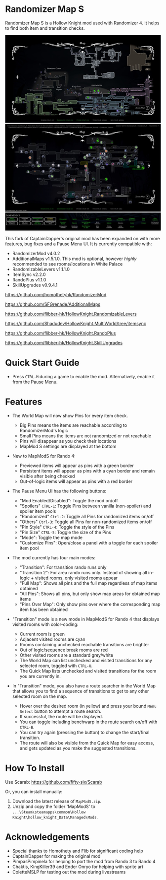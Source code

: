 # Randomizer Map S
Randomizer Map S is a Hollow Knight mod used with Randomizer 4. It helps to find both item and transition checks.

![Example Screenshot](./worldmap.jpg)
![Example Screenshot](./transition.jpg)
![Example Screenshot](./pause.jpg)

This fork of CaptainDapper's original mod has been expanded on with more features, bug fixes and a Pause Menu UI. It is currently compatible with:
- RandomizerMod v4.0.2
- AdditionalMaps v1.5.1.0. This mod is optional, however *highly* recommended to see rooms/locations in White Palace
- RandomizableLevers v1.1.1.0
- ItemSync v2.2.0
- RandoPlus v1.1.0
- SkillUpgrades v0.9.4.1

https://github.com/homothetyhk/RandomizerMod

https://github.com/SFGrenade/AdditionalMaps

https://github.com/flibber-hk/HollowKnight.RandomizableLevers

https://github.com/Shadudev/HollowKnight.MultiWorld/tree/itemsync

https://github.com/flibber-hk/HollowKnight.RandoPlus

https://github.com/flibber-hk/HollowKnight.SkillUpgrades

# Quick Start Guide
- Press `CTRL-M` during a game to enable the mod. Alternatively, enable it from the Pause Menu.

# Features
- The World Map will now show Pins for every item check.
    - Big Pins means the items are reachable according to RandomizerMod's logic
    - Small Pins means the items are not randomized or not reachable
    - Pins will disappear as you check their locations
    - MapMod S settings are displayed at the bottom

- New to MapModS for Rando 4:
    - Previewed items will appear as pins with a green border
    - Persistent items will appear as pins with a cyan border and remain visible after being checked
    - Out-of-logic items will appear as pins with a red border

- The Pause Menu UI has the following buttons:
    - "Mod Enabled/Disabled": Toggle the mod on/off
    - "Spoilers" `CTRL-1`: Toggle Pins between vanilla (non-spoiler) and spoiler item pools
    - "Randomized" `Ctrl-2`: Toggle all Pins for randomized items on/off
    - "Others" `Ctrl-3`: Toggle all Pins for non-randomized items on/off
    - "Pin Style" `CTRL-4`: Toggle the style of the Pins
    - "Pin Size" `CTRL-5`: Toggle the size of the Pins
    - "Mode": Toggle the map mode
    - "Customize Pins": Open/close a panel with a toggle for each spoiler item pool

- The mod currently has four main modes:
   - "Transition": For transition rando runs only
   - "Transition 2": For area rando runs only. Instead of showing all in-logic + visited rooms, only visited rooms appear
   - "Full Map": Shows all pins and the full map regardless of map items obtained
   - "All Pins": Shows all pins, but only show map areas for obtained map items
   - "Pins Over Map": Only show pins over where the corresponding map item has been obtained

- "Transition" mode is a new mode in MapModS for Rando 4 that displays visited rooms with color-coding:
    - Current room is green
    - Adjacent visited rooms are cyan
    - Rooms containing unchecked reachable transitions are brighter
    - Out of logic/sequence break rooms are red
    - Other visited rooms are a standard grey/white
    - The World Map can list unchecked and visited transitions for any selected room, toggled with `CTRL-U`.
    - The Quick Map lists unchecked and visited transitions for the room you are currently in.
 
- In "Transition" mode, you also have a route searcher in the World Map that allows you to find a sequence of transitions to get to any other selected room on the map.
    - Hover over the desired room (in yellow) and press your bound `Menu Select` button to attempt a route search.
    - If successful, the route will be displayed.
    - You can toggle including benchwarp in the route search on/off with `CTRL-B`.
    - You can try again (pressing the button) to change the start/final transition.
    - The route will also be visible from the Quick Map for easy access, and gets updated as you make the suggested transitions.

# How To Install
Use Scarab: https://github.com/fifty-six/Scarab

Or, you can install manually:
1. Download the latest release of `MapModS.zip`.
2. Unzip and copy the folder 'MapModS' to `...\Steam\steamapps\common\Hollow Knight\hollow_knight_Data\Managed\Mods`.

# Acknowledgements
- Special thanks to Homothety and Flib for significant coding help
- CaptainDapper for making the original mod
- PimpasPimpinela for helping to port the mod from Rando 3 to Rando 4
- Chaktis, KingKiller39 and Ender Onryo for helping with sprite art
- ColetteMSLP for testing out the mod during livestreams
